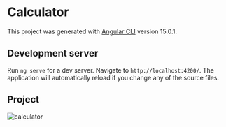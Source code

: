 # Calculator

This project was generated with [Angular CLI](https://github.com/angular/angular-cli) version 15.0.1.

## Development server

Run `ng serve` for a dev server. Navigate to `http://localhost:4200/`. The application will automatically reload if you change any of the source files.


## Project

![calculator](https://github.com/walaazahran/calculator/blob/master/screen-recorder-mon-jun-05-2023-12-57-53.gif)
